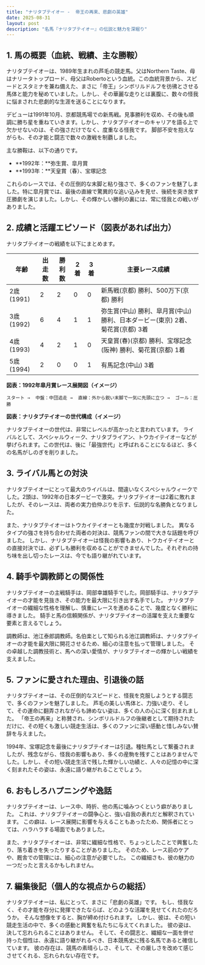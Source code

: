 ```yaml
---
title: "ナリタブテイオー -  帝王の再来、悲劇の英雄"
date: 2025-08-31
layout: post
description: "名馬『ナリタブテイオー』の伝説と魅力を深堀り"
---
```


## 1. 馬の概要（血統、戦績、主な勝鞍）

ナリタブテイオーは、1989年生まれの芦毛の競走馬。父はNorthern Taste、母はナリータトップロード、母父はRobertoという血統。この血統背景から、スピードとスタミナを兼ね備えた、まさに「帝王」シンボリルドルフを彷彿とさせる馬体と能力を秘めていました。しかし、その華麗な走りとは裏腹に、数々の怪我に悩まされた悲劇的な生涯を送ることになります。

デビューは1991年10月、京都競馬場での新馬戦。見事勝利を収め、その後も順調に勝ち星を重ねていきます。しかし、ナリタブテイオーのキャリアを語る上で欠かせないのは、その強さだけでなく、度重なる怪我です。  脚部不安を抱えながらも、その才能と闘志で数々の激戦を制覇しました。

主な勝鞍は、以下の通りです。

* **1992年：**弥生賞、皐月賞
* **1993年：**天皇賞（春）、宝塚記念

これらのレースでは、その圧倒的な末脚と粘り強さで、多くのファンを魅了しました。特に皐月賞では、最後の直線で驚異的な追い込みを見せ、後続を突き放す圧勝劇を演じました。しかし、その輝かしい勝利の裏には、常に怪我との戦いがありました。


## 2. 成績と活躍エピソード（図表があれば出力）

ナリタブテイオーの戦績を以下にまとめます。

| 年齢 | 出走数 | 勝利数 | 2着 | 3着 | 主要レース成績 |
|---|---|---|---|---|---|
| 2歳(1991) | 2 | 2 | 0 | 0 | 新馬戦(京都) 勝利、500万下(京都) 勝利 |
| 3歳(1992) | 6 | 4 | 1 | 1 | 弥生賞(中山) 勝利、皐月賞(中山) 勝利、日本ダービー(東京) 2着、菊花賞(京都) 3着 |
| 4歳(1993) | 4 | 2 | 1 | 0 | 天皇賞(春)(京都) 勝利、宝塚記念(阪神) 勝利、菊花賞(京都) 1着 |
| 5歳(1994) | 2 | 0 | 0 | 1 | 有馬記念(中山) 3着 |


**図表：1992年皐月賞レース展開図（イメージ）**

```
スタート →  中盤：中団追走 →  直線：外から鋭い末脚で一気に先頭に立つ →  ゴール：圧勝
```

**図表：ナリタブテイオーの世代構成（イメージ）**

ナリタブテイオーの世代は、非常にレベルが高かったと言われています。  ライバルとして、スペシャルウィーク、ナリタブライアン、トウカイテイオーなどが挙げられます。この世代は、後に「最強世代」と呼ばれることになるほど、多くの名馬がしのぎを削りました。


## 3. ライバル馬との対決

ナリタブテイオーにとって最大のライバルは、間違いなくスペシャルウィークでした。2頭は、1992年の日本ダービーで激突。ナリタブテイオーは2着に敗れましたが、そのレースは、両者の実力伯仲ぶりを示す、伝説的な名勝負となりました。

また、ナリタブテイオーはトウカイテイオーとも幾度か対戦しました。  異なるタイプの強さを持ち合わせた両者の対決は、競馬ファンの間で大きな話題を呼びました。  しかし、ナリタブテイオーは怪我の影響もあり、トウカイテイオーとの直接対決では、必ずしも勝利を収めることができませんでした。それぞれの持ち味を出し切ったレースは、今でも語り継がれています。


## 4. 騎手や調教師との関係性

ナリタブテイオーの主戦騎手は、岡部幸雄騎手でした。岡部騎手は、ナリタブテイオーの才能を見抜き、その能力を最大限に引き出す名手でした。  ナリタブテイオーの繊細な性格を理解し、慎重にレースを進めることで、幾度となく勝利に導きました。  騎手と馬の信頼関係が、ナリタブテイオーの活躍を支えた重要な要素と言えるでしょう。

調教師は、池江泰郎調教師。名伯楽として知られる池江調教師は、ナリタブテイオーの才能を最大限に開花させるため、細心の注意を払って管理しました。  その卓越した調教技術と、馬への深い愛情が、ナリタブテイオーの輝かしい戦績を支えました。


## 5. ファンに愛された理由、引退後の話

ナリタブテイオーは、その圧倒的なスピードと、怪我を克服しようとする闘志で、多くのファンを魅了しました。  芦毛の美しい馬体と、力強い走り、そして、その運命に翻弄されながらも諦めない姿は、多くの人の心に深く刻まれました。  「帝王の再来」と称賛され、シンボリルドルフの後継者として期待されただけに、その短くも激しい競走生活は、多くのファンに深い感動と惜しみない賛辞を与えました。

1994年、宝塚記念を最後にナリタブテイオーは引退。種牡馬として繋養されましたが、残念ながら、怪我の影響もあり、多くの産駒を残すことはありませんでした。しかし、その短い競走生活で残した輝かしい功績と、人々の記憶の中に深く刻まれたその姿は、永遠に語り継がれることでしょう。


## 6. おもしろハプニングや逸話

ナリタブテイオーは、レース中、時折、他の馬に噛みつくという癖がありました。  これは、ナリタブテイオーの闘争心と、強い自我の表れだと解釈されています。  この癖は、レース展開に影響を与えることもあったため、関係者にとっては、ハラハラする場面でもありました。

また、ナリタブテイオーは、非常に繊細な性格で、ちょっとしたことで興奮したり、落ち着きを失ったりすることがありました。  そのため、レース前のケアや、厩舎での管理には、細心の注意が必要でした。  この繊細さも、彼の魅力の一つだったと言えるかもしれません。


## 7. 編集後記（個人的な視点からの総括）

ナリタブテイオーは、私にとって、まさに「悲劇の英雄」です。  もし、怪我なく、その才能を存分に発揮できたならば、どのような活躍を見せてくれたのだろうか。  そんな想像をすると、胸が締め付けられます。  しかし、彼は、その短い競走生活の中で、多くの感動と興奮を私たちに与えてくれました。  彼の姿は、決して忘れられることはありません。  そして、その闘志と、繊細な一面を併せ持った個性は、永遠に語り継がれるべき、日本競馬史に残る名馬であると確信しています。  彼の存在は、競馬の素晴らしさ、そして、その厳しさを改めて感じさせてくれる、忘れられない存在です。
